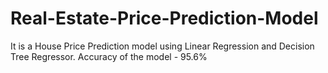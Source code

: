 # Real-Estate-Price-Prediction-Model
It is a House Price Prediction model using Linear Regression and Decision Tree Regressor.
Accuracy of the model - 95.6%
